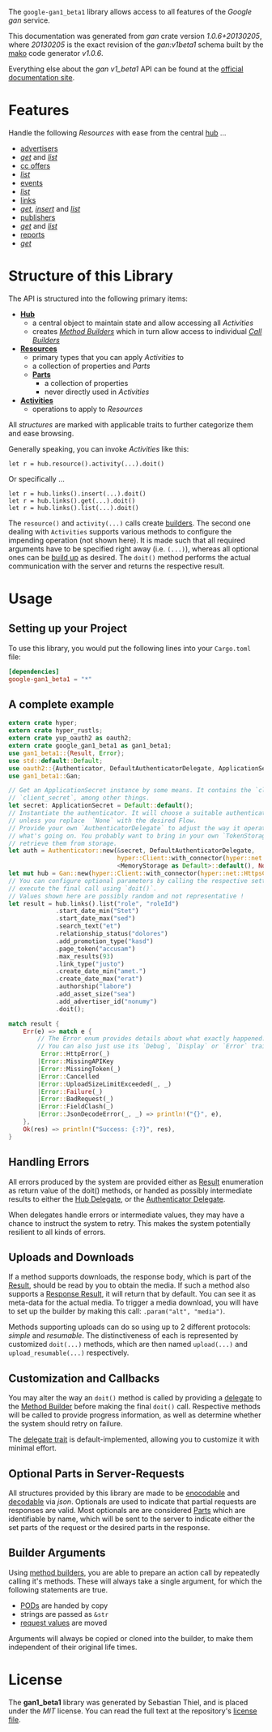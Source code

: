 <!---
DO NOT EDIT !
This file was generated automatically from 'src/mako/api/README.md.mako'
DO NOT EDIT !
-->
The `google-gan1_beta1` library allows access to all features of the *Google gan* service.

This documentation was generated from *gan* crate version *1.0.6+20130205*, where *20130205* is the exact revision of the *gan:v1beta1* schema built by the [mako](http://www.makotemplates.org/) code generator *v1.0.6*.

Everything else about the *gan* *v1_beta1* API can be found at the
[official documentation site](https://developers.google.com/affiliate-network/).
# Features

Handle the following *Resources* with ease from the central [hub](https://docs.rs/google-gan1_beta1/1.0.6+20130205/google_gan1_beta1/struct.Gan.html) ... 

* [advertisers](https://docs.rs/google-gan1_beta1/1.0.6+20130205/google_gan1_beta1/struct.Advertiser.html)
 * [*get*](https://docs.rs/google-gan1_beta1/1.0.6+20130205/google_gan1_beta1/struct.AdvertiserGetCall.html) and [*list*](https://docs.rs/google-gan1_beta1/1.0.6+20130205/google_gan1_beta1/struct.AdvertiserListCall.html)
* [cc offers](https://docs.rs/google-gan1_beta1/1.0.6+20130205/google_gan1_beta1/struct.CcOffer.html)
 * [*list*](https://docs.rs/google-gan1_beta1/1.0.6+20130205/google_gan1_beta1/struct.CcOfferListCall.html)
* [events](https://docs.rs/google-gan1_beta1/1.0.6+20130205/google_gan1_beta1/struct.Event.html)
 * [*list*](https://docs.rs/google-gan1_beta1/1.0.6+20130205/google_gan1_beta1/struct.EventListCall.html)
* [links](https://docs.rs/google-gan1_beta1/1.0.6+20130205/google_gan1_beta1/struct.Link.html)
 * [*get*](https://docs.rs/google-gan1_beta1/1.0.6+20130205/google_gan1_beta1/struct.LinkGetCall.html), [*insert*](https://docs.rs/google-gan1_beta1/1.0.6+20130205/google_gan1_beta1/struct.LinkInsertCall.html) and [*list*](https://docs.rs/google-gan1_beta1/1.0.6+20130205/google_gan1_beta1/struct.LinkListCall.html)
* [publishers](https://docs.rs/google-gan1_beta1/1.0.6+20130205/google_gan1_beta1/struct.Publisher.html)
 * [*get*](https://docs.rs/google-gan1_beta1/1.0.6+20130205/google_gan1_beta1/struct.PublisherGetCall.html) and [*list*](https://docs.rs/google-gan1_beta1/1.0.6+20130205/google_gan1_beta1/struct.PublisherListCall.html)
* [reports](https://docs.rs/google-gan1_beta1/1.0.6+20130205/google_gan1_beta1/struct.Report.html)
 * [*get*](https://docs.rs/google-gan1_beta1/1.0.6+20130205/google_gan1_beta1/struct.ReportGetCall.html)




# Structure of this Library

The API is structured into the following primary items:

* **[Hub](https://docs.rs/google-gan1_beta1/1.0.6+20130205/google_gan1_beta1/struct.Gan.html)**
    * a central object to maintain state and allow accessing all *Activities*
    * creates [*Method Builders*](https://docs.rs/google-gan1_beta1/1.0.6+20130205/google_gan1_beta1/trait.MethodsBuilder.html) which in turn
      allow access to individual [*Call Builders*](https://docs.rs/google-gan1_beta1/1.0.6+20130205/google_gan1_beta1/trait.CallBuilder.html)
* **[Resources](https://docs.rs/google-gan1_beta1/1.0.6+20130205/google_gan1_beta1/trait.Resource.html)**
    * primary types that you can apply *Activities* to
    * a collection of properties and *Parts*
    * **[Parts](https://docs.rs/google-gan1_beta1/1.0.6+20130205/google_gan1_beta1/trait.Part.html)**
        * a collection of properties
        * never directly used in *Activities*
* **[Activities](https://docs.rs/google-gan1_beta1/1.0.6+20130205/google_gan1_beta1/trait.CallBuilder.html)**
    * operations to apply to *Resources*

All *structures* are marked with applicable traits to further categorize them and ease browsing.

Generally speaking, you can invoke *Activities* like this:

```Rust,ignore
let r = hub.resource().activity(...).doit()
```

Or specifically ...

```ignore
let r = hub.links().insert(...).doit()
let r = hub.links().get(...).doit()
let r = hub.links().list(...).doit()
```

The `resource()` and `activity(...)` calls create [builders][builder-pattern]. The second one dealing with `Activities` 
supports various methods to configure the impending operation (not shown here). It is made such that all required arguments have to be 
specified right away (i.e. `(...)`), whereas all optional ones can be [build up][builder-pattern] as desired.
The `doit()` method performs the actual communication with the server and returns the respective result.

# Usage

## Setting up your Project

To use this library, you would put the following lines into your `Cargo.toml` file:

```toml
[dependencies]
google-gan1_beta1 = "*"
```

## A complete example

```Rust
extern crate hyper;
extern crate hyper_rustls;
extern crate yup_oauth2 as oauth2;
extern crate google_gan1_beta1 as gan1_beta1;
use gan1_beta1::{Result, Error};
use std::default::Default;
use oauth2::{Authenticator, DefaultAuthenticatorDelegate, ApplicationSecret, MemoryStorage};
use gan1_beta1::Gan;

// Get an ApplicationSecret instance by some means. It contains the `client_id` and 
// `client_secret`, among other things.
let secret: ApplicationSecret = Default::default();
// Instantiate the authenticator. It will choose a suitable authentication flow for you, 
// unless you replace  `None` with the desired Flow.
// Provide your own `AuthenticatorDelegate` to adjust the way it operates and get feedback about 
// what's going on. You probably want to bring in your own `TokenStorage` to persist tokens and
// retrieve them from storage.
let auth = Authenticator::new(&secret, DefaultAuthenticatorDelegate,
                              hyper::Client::with_connector(hyper::net::HttpsConnector::new(hyper_rustls::TlsClient::new())),
                              <MemoryStorage as Default>::default(), None);
let mut hub = Gan::new(hyper::Client::with_connector(hyper::net::HttpsConnector::new(hyper_rustls::TlsClient::new())), auth);
// You can configure optional parameters by calling the respective setters at will, and
// execute the final call using `doit()`.
// Values shown here are possibly random and not representative !
let result = hub.links().list("role", "roleId")
             .start_date_min("Stet")
             .start_date_max("sed")
             .search_text("et")
             .relationship_status("dolores")
             .add_promotion_type("kasd")
             .page_token("accusam")
             .max_results(93)
             .link_type("justo")
             .create_date_min("amet.")
             .create_date_max("erat")
             .authorship("labore")
             .add_asset_size("sea")
             .add_advertiser_id("nonumy")
             .doit();

match result {
    Err(e) => match e {
        // The Error enum provides details about what exactly happened.
        // You can also just use its `Debug`, `Display` or `Error` traits
         Error::HttpError(_)
        |Error::MissingAPIKey
        |Error::MissingToken(_)
        |Error::Cancelled
        |Error::UploadSizeLimitExceeded(_, _)
        |Error::Failure(_)
        |Error::BadRequest(_)
        |Error::FieldClash(_)
        |Error::JsonDecodeError(_, _) => println!("{}", e),
    },
    Ok(res) => println!("Success: {:?}", res),
}

```
## Handling Errors

All errors produced by the system are provided either as [Result](https://docs.rs/google-gan1_beta1/1.0.6+20130205/google_gan1_beta1/enum.Result.html) enumeration as return value of 
the doit() methods, or handed as possibly intermediate results to either the 
[Hub Delegate](https://docs.rs/google-gan1_beta1/1.0.6+20130205/google_gan1_beta1/trait.Delegate.html), or the [Authenticator Delegate](https://docs.rs/yup-oauth2/*/yup_oauth2/trait.AuthenticatorDelegate.html).

When delegates handle errors or intermediate values, they may have a chance to instruct the system to retry. This 
makes the system potentially resilient to all kinds of errors.

## Uploads and Downloads
If a method supports downloads, the response body, which is part of the [Result](https://docs.rs/google-gan1_beta1/1.0.6+20130205/google_gan1_beta1/enum.Result.html), should be
read by you to obtain the media.
If such a method also supports a [Response Result](https://docs.rs/google-gan1_beta1/1.0.6+20130205/google_gan1_beta1/trait.ResponseResult.html), it will return that by default.
You can see it as meta-data for the actual media. To trigger a media download, you will have to set up the builder by making
this call: `.param("alt", "media")`.

Methods supporting uploads can do so using up to 2 different protocols: 
*simple* and *resumable*. The distinctiveness of each is represented by customized 
`doit(...)` methods, which are then named `upload(...)` and `upload_resumable(...)` respectively.

## Customization and Callbacks

You may alter the way an `doit()` method is called by providing a [delegate](https://docs.rs/google-gan1_beta1/1.0.6+20130205/google_gan1_beta1/trait.Delegate.html) to the 
[Method Builder](https://docs.rs/google-gan1_beta1/1.0.6+20130205/google_gan1_beta1/trait.CallBuilder.html) before making the final `doit()` call. 
Respective methods will be called to provide progress information, as well as determine whether the system should 
retry on failure.

The [delegate trait](https://docs.rs/google-gan1_beta1/1.0.6+20130205/google_gan1_beta1/trait.Delegate.html) is default-implemented, allowing you to customize it with minimal effort.

## Optional Parts in Server-Requests

All structures provided by this library are made to be [enocodable](https://docs.rs/google-gan1_beta1/1.0.6+20130205/google_gan1_beta1/trait.RequestValue.html) and 
[decodable](https://docs.rs/google-gan1_beta1/1.0.6+20130205/google_gan1_beta1/trait.ResponseResult.html) via *json*. Optionals are used to indicate that partial requests are responses 
are valid.
Most optionals are are considered [Parts](https://docs.rs/google-gan1_beta1/1.0.6+20130205/google_gan1_beta1/trait.Part.html) which are identifiable by name, which will be sent to 
the server to indicate either the set parts of the request or the desired parts in the response.

## Builder Arguments

Using [method builders](https://docs.rs/google-gan1_beta1/1.0.6+20130205/google_gan1_beta1/trait.CallBuilder.html), you are able to prepare an action call by repeatedly calling it's methods.
These will always take a single argument, for which the following statements are true.

* [PODs][wiki-pod] are handed by copy
* strings are passed as `&str`
* [request values](https://docs.rs/google-gan1_beta1/1.0.6+20130205/google_gan1_beta1/trait.RequestValue.html) are moved

Arguments will always be copied or cloned into the builder, to make them independent of their original life times.

[wiki-pod]: http://en.wikipedia.org/wiki/Plain_old_data_structure
[builder-pattern]: http://en.wikipedia.org/wiki/Builder_pattern
[google-go-api]: https://github.com/google/google-api-go-client

# License
The **gan1_beta1** library was generated by Sebastian Thiel, and is placed 
under the *MIT* license.
You can read the full text at the repository's [license file][repo-license].

[repo-license]: https://github.com/Byron/google-apis-rsblob/master/LICENSE.md
